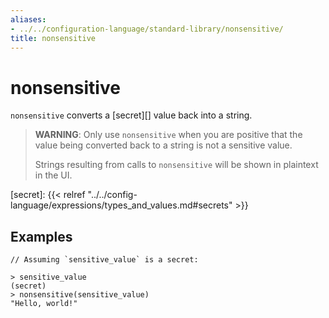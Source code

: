 ```yaml
---
aliases:
- ../../configuration-language/standard-library/nonsensitive/
title: nonsensitive
---
```


# nonsensitive

`nonsensitive` converts a [secret][] value back into a string.

> **WARNING**: Only use `nonsensitive` when you are positive that the value
> being converted back to a string is not a sensitive value.
>
> Strings resulting from calls to `nonsensitive` will be shown in plaintext in
> the UI.

[secret]: {{< relref "../../config-language/expressions/types_and_values.md#secrets" >}}

## Examples

```
// Assuming `sensitive_value` is a secret:

> sensitive_value
(secret)
> nonsensitive(sensitive_value)
"Hello, world!"
```
